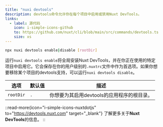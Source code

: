 ```yaml
---
title: "nuxi devtools"
description: devtools命令允许你在每个项目中启用或禁用Nuxt DevTools。
links:
  - label: 源代码
    icon: i-simple-icons-github
    to: https://github.com/nuxt/cli/blob/main/src/commands/devtools.ts
    size: xs
---
```


```bash [终端]
npx nuxi devtools enable|disable [rootDir]
```

运行`nuxi devtools enable`将全局安装Nuxt DevTools，并在你正在使用的特定项目中启用它。它会保存在你的用户级别的`.nuxtrc`文件中作为首选项。如果你想要移除某个项目的devtools支持，可以运行`nuxi devtools disable`。

选项        | 默认值          | 描述
-------------------------|-----------------|------------------
`rootDir` | `.` | 你想要为其启用devtools的应用程序的根目录。

::read-more{icon="i-simple-icons-nuxtdotjs" to="https://devtools.nuxt.com" target="_blank"}
了解更多关于**Nuxt DevTools**的信息。
::
